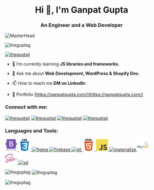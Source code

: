 <h1 align="center">Hi 👋, I'm Ganpat Gupta</h1>
<h3 align="center">An Engineer and a Web Developer</h3>

![MasterHead](https://c.tenor.com/2uyENRmiUt0AAAAC/coding.gif)

<p align="left"> <img src="https://komarev.com/ghpvc/?username=theguptag&label=Profile%20views&color=0e75b6&style=flat" alt="theguptag" /> </p>

<p align="left"> <a href="https://twitter.com/theguptaji" target="blank"><img src="https://img.shields.io/twitter/follow/theguptaji?logo=twitter&style=for-the-badge" alt="theguptaji" /></a> </p>

- 🌱 I’m currently learning **JS libraries and frameworks.**

- 💬 Ask me about **Web Development, WordPress & Shopify Dev.**

- 📫 How to reach me **DM on LinkedIn**

- 🔗 Portfolio [https://ganpatgupta.com/](https://ganpatgupta.com/)

<h3 align="left">Connect with me:</h3>
<p align="left">
<a href="https://twitter.com/theguptaji" target="blank"><img align="center" src="https://raw.githubusercontent.com/rahuldkjain/github-profile-readme-generator/master/src/images/icons/Social/twitter.svg" alt="theguptaji" height="30" width="40" /></a>
<a href="https://linkedin.com/in/theguptaji" target="blank"><img align="center" src="https://raw.githubusercontent.com/rahuldkjain/github-profile-readme-generator/master/src/images/icons/Social/linked-in-alt.svg" alt="theguptaji" height="30" width="40" /></a>
<a href="https://codesandbox.com/theguptaji" target="blank"><img align="center" src="https://raw.githubusercontent.com/rahuldkjain/github-profile-readme-generator/master/src/images/icons/Social/codesandbox.svg" alt="theguptaji" height="30" width="40" /></a>
<a href="https://instagram.com/theguptaji" target="blank"><img align="center" src="https://raw.githubusercontent.com/rahuldkjain/github-profile-readme-generator/master/src/images/icons/Social/instagram.svg" alt="theguptaji" height="30" width="40" /></a>
</p>

<h3 align="left">Languages and Tools:</h3>
<p align="left"> <a href="https://getbootstrap.com" target="_blank" rel="noreferrer"> <img src="https://raw.githubusercontent.com/devicons/devicon/master/icons/bootstrap/bootstrap-plain-wordmark.svg" alt="bootstrap" width="40" height="40"/> </a> <a href="https://www.w3schools.com/css/" target="_blank" rel="noreferrer"> <img src="https://raw.githubusercontent.com/devicons/devicon/master/icons/css3/css3-original-wordmark.svg" alt="css3" width="40" height="40"/> </a> <a href="https://www.figma.com/" target="_blank" rel="noreferrer"> <img src="https://www.vectorlogo.zone/logos/figma/figma-icon.svg" alt="figma" width="40" height="40"/> </a> <a href="https://firebase.google.com/" target="_blank" rel="noreferrer"> <img src="https://www.vectorlogo.zone/logos/firebase/firebase-icon.svg" alt="firebase" width="40" height="40"/> </a> <a href="https://git-scm.com/" target="_blank" rel="noreferrer"> <img src="https://www.vectorlogo.zone/logos/git-scm/git-scm-icon.svg" alt="git" width="40" height="40"/> </a> <a href="https://www.w3.org/html/" target="_blank" rel="noreferrer"> <img src="https://raw.githubusercontent.com/devicons/devicon/master/icons/html5/html5-original-wordmark.svg" alt="html5" width="40" height="40"/> </a> <a href="https://developer.mozilla.org/en-US/docs/Web/JavaScript" target="_blank" rel="noreferrer"> <img src="https://raw.githubusercontent.com/devicons/devicon/master/icons/javascript/javascript-original.svg" alt="javascript" width="40" height="40"/> </a> <a href="https://materializecss.com/" target="_blank" rel="noreferrer"> <img src="https://raw.githubusercontent.com/prplx/svg-logos/5585531d45d294869c4eaab4d7cf2e9c167710a9/svg/materialize.svg" alt="materialize" width="40" height="40"/> </a> <a href="https://www.mysql.com/" target="_blank" rel="noreferrer"> <img src="https://raw.githubusercontent.com/devicons/devicon/master/icons/mysql/mysql-original-wordmark.svg" alt="mysql" width="40" height="40"/> </a> <a href="https://sass-lang.com" target="_blank" rel="noreferrer"> <img src="https://raw.githubusercontent.com/devicons/devicon/master/icons/sass/sass-original.svg" alt="sass" width="40" height="40"/> </a> <a href="https://www.adobe.com/products/xd.html" target="_blank" rel="noreferrer"> <img src="https://cdn.worldvectorlogo.com/logos/adobe-xd.svg" alt="xd" width="40" height="40"/> </a> </p>

<p><img align="left" src="https://github-readme-stats.vercel.app/api/top-langs?username=theguptag&show_icons=true&locale=en&layout=compact" alt="theguptag" /></p>

<p>&nbsp;<img align="center" src="https://github-readme-stats.vercel.app/api?username=theguptag&show_icons=true&locale=en" alt="theguptag" /></p>

<p><img align="center" src="https://github-readme-streak-stats.herokuapp.com/?user=theguptag&" alt="theguptag" /></p>
